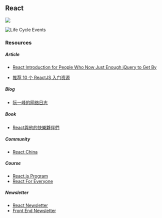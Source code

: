 ## React

![](http://reactfordesigners.com/images/labs/react-style-2.png)

![Life Cycle Events](https://lh3.googleusercontent.com/57dCU5xnfuNVC3uMmrxXkctYOd-pN0D3t_joKLGWLtDaFEnIygHmw7WR4G1xLnkJNa3eu0OZeWQDo8gxXi2ghYnHJtnqOBI8XDz24gfgs8_G8koLR7eqcM2BL_inEIIcjFLyO7-fAxSoD2_C0sAjCD7t5kZzc9RfBrMszRKzmDhSTheA-llRApMK7Jz1pDZNKMGWNEeHGKAnNueA3IacPcshExrB-9gnQY67nd0ArAHo4M0QxsgajMj74T3jKEH8M7DTfp6L_To-fUxgIQX57VJmyOFHV-wCdjdLIrnFqwZZNcgj35-hwoPy1MKrEBx6Vd31wxYsq32WQzQ5P5HSDfMQeNMjcNbw75-OR-g2WwEKyYx-sztc1T0BfTXGHMCBIjZDWnP02tqTTLkjUZycztQUMGIuFUHy0LuCZhfJhGMk80E5Qpq4JiKsbb9DLmuYHFek0qHtnD02Z5c4-8_sc4FSmmq90wJRVUUkseB9eWl27LUwgynsBCLirgQBUXy7zGC1x6OHNOqjglI7tAKAlIGxw4tnm_WLEWqxjBoT6OnD32aykbx_KFNU7Y5rSMu57UMr=w1016-h828-no)

### Resources

##### Article

- [React Introduction for People Who Now Just Enough jQuery to Get By](http://reactfordesigners.com/labs/reactjs-introduction-for-people-who-know-just-enough-jquery-to-get-by/)

- [推荐 10 个 ReactJS 入门资源](http://www.codeceo.com/article/10-reactjs-resource.html)

##### Blog

- [阮一峰的网络日志](http://www.ruanyifeng.com/blog/archives.html)

##### Book

- [React與他的快樂夥伴們](https://y2468101216.gitbooks.io/javascriptchoice/content/ES6.html)

##### Community

- [React China](http://react-china.org/)

##### Course

- [React.js Program](http://www.reactjsprogram.com/)
- [React For Everyone](https://leveluptutorials.com/tutorials/react-for-everyone)

##### Newsletter

- [React Newsletter](http://reactjsnewsletter.com/)
- [Front End Newsletter](http://frontendnewsletter.com/)

